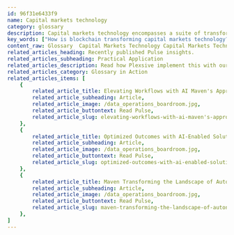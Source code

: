 ```yaml
---
id: 96f31e6433f9
name: Capital markets technology
category: glossary
description: Capital markets technology encompasses a suite of transformative digital tools, such as AI, blockchain, and IoT, designed to address challenges and optimize performance in global capital markets by enhancing customer understanding and automating operations.
key_words: ["How is blockchain transforming capital markets technology?", "What role does AI play in capital markets innovation?", "What are the benefits of cloud computing in capital markets?", "How can IoT be leveraged in the capital markets sector?", "What impact does mobile computing have on capital markets?", "How does open architecture improve capital markets efficiency?", "What challenges do capital markets face with aging IT infrastructures?", "How does capital markets technology address compliance concerns?", "What strategies can overcome fee compression in capital markets?", "How can real-time analysis of customer behaviors benefit capital markets?"]
content_raw: Glossary  Capital Markets Technology Capital Markets Technology encapsulates the series of digital advancements revolutionizing the future of capital markets on a global scale. Emerging technologies like cloud computing, open architecture, AI, mobile computing, blockchain, and Internet of Things (IoT) constitute crucial elements driving the progression of capital markets. The utility of capital markets technology prominently surmount the looming challenges faced by established capital markets firms. These challenges can range from immense competition from financial technology firms and fee compression to compliance concerns, aging IT infrastructures, and fluctuating client relevance. Maven Technologies is here to help clients decode and leverage the potential benefits associated with capital markets technology. Implementation of real-time analysis of customer behaviors facilitated by these digital solutions enables businesses to better comprehend and act upon their clients' needs, thereby aiding in future product and service enhancement. Additionally, the adoption of intelligent automation optimally combines human workforce and machine usage, consequently amplifying the talent base. Through the deployment of more open APIs and services, firms can expedite product launch, enhance customer service, and function more effectively. Our team at Maven Technologies is equipped with a deep understanding of these progressive technologies, ready to support businesses to unlock their full potential. Above all, capital markets technology facilitates firms to adapt swiftly to shifting markets and evolving customer needs—an essential advantage in today's fast-paced, technologically driven business world. With Maven Technologies' expertise, businesses can seamlessly navigate through these technological advancements and transform these challenges into opportunities, ultimately unfolding their vision in the modern digital landscape.
related_articles_heading: Recently published Pulse insights.
related_articles_subheading: Practical Application
related_articles_description: Read how Plexsive implement this with our clients.
related_articles_category: Glossary in Action
related_articles_items: [
	{
		related_article_title: Elevating Workflows with AI Maven's Approach,
		related_article_subheading: Article,
		related_article_image: /data_operations_boardroom.jpg,
		related_article_buttontext: Read Pulse,
		related_article_slug: elevating-workflows-with-ai-maven's-approach
	},
	{
		related_article_title: Optimized Outcomes with AI-Enabled Solutions,
		related_article_subheading: Article,
		related_article_image: /data_operations_boardroom.jpg,
		related_article_buttontext: Read Pulse,
		related_article_slug: optimized-outcomes-with-ai-enabled-solutions
	},
	{
		related_article_title: Maven Transforming the Landscape of Autonomous Vehicles,
		related_article_subheading: Article,
		related_article_image: /data_operations_boardroom.jpg,
		related_article_buttontext: Read Pulse,
		related_article_slug: maven-transforming-the-landscape-of-autonomous-vehicles
	},
]
---
```

